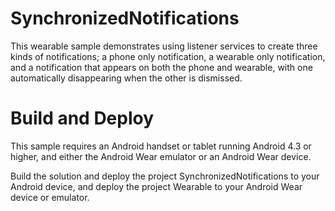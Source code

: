 SynchronizedNotifications
====================
This wearable sample demonstrates using listener services to create three kinds of notifications; a phone only notification, a wearable only notification, and a notification that appears on both the phone and wearable, with one automatically disappearing when the other is dismissed.

Build and Deploy
=============
This sample requires an Android handset or tablet running Android 4.3 or higher, and either the Android Wear emulator or an Android Wear device.

Build the solution and deploy the project SynchronizedNotifications to your Android device, and deploy the project Wearable to your Android Wear device or emulator.
